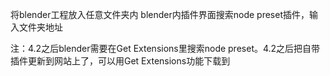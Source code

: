 将blender工程放入任意文件夹内
blender内插件界面搜索node preset插件，输入文件夹地址

注：4.2之后blender需要在Get Extensions里搜索node preset。4.2之后把自带插件更新到网站上了，可以用Get Extensions功能下载到
